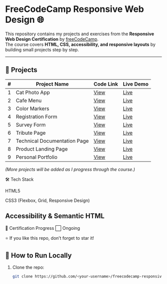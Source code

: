 # FreeCodeCamp Responsive Web Design 🌐

This repository contains my projects and exercises from the **Responsive Web Design Certification** by [freeCodeCamp](https://www.freecodecamp.org/).  
The course covers **HTML, CSS, accessibility, and responsive layouts** by building small projects step by step.

---

## 📂 Projects

| #  | Project Name          | Code Link | Live Demo |
|----|-----------------------|-----------|-----------|
| 1  | Cat Photo App         | [View](./01-cat-photo-app) | [Live](#) |
| 2  | Cafe Menu             | [View](./02-cafe-menu)    | [Live](#) |
| 3  | Color Markers         | [View](./03-color-markers)| [Live](#) |
| 4  | Registration Form     | [View](./04-registration-form) | [Live](#) |
| 5  | Survey Form           | [View](./05-survey-form)  | [Live](#) |
| 6  | Tribute Page          | [View](./06-tribute-page) | [Live](#) |
| 7  | Technical Documentation Page | [View](./07-tech-doc-page) | [Live](#) |
| 8  | Product Landing Page  | [View](./08-product-landing-page) | [Live](#) |
| 9  | Personal Portfolio    | [View](./09-personal-portfolio) | [Live](#) |

*(More projects will be added as I progress through the course.)*

🛠️ Tech Stack

HTML5

CSS3 (Flexbox, Grid, Responsive Design)

Accessibility & Semantic HTML
---
📜 Certification Progress
  ⬜ Ongoing

⭐ If you like this repo, don’t forget to star it!

## 🚀 How to Run Locally
1. Clone the repo:
   ```bash
   git clone https://github.com/<your-username>/freecodecamp-responsive-web-design.git
